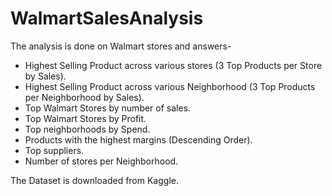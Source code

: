 # WalmartSalesAnalysis
The analysis is done on Walmart stores and answers-
* Highest Selling Product across various stores (3 Top Products per Store by Sales).
* Highest Selling Product across various Neighborhood (3 Top Products per Neighborhood by Sales).
* Top Walmart Stores by number of sales.
* Top Walmart Stores by Profit.
* Top neighborhoods by Spend.
* Products with the highest margins (Descending Order).
* Top suppliers.
* Number of stores per Neighborhood.

The Dataset is downloaded from Kaggle.
